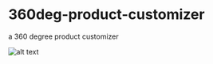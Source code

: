 # 360deg-product-customizer
a 360 degree product customizer

![alt text]([http://url/to/img.png](https://prnt.sc/9i4HHb2xQEBX))
